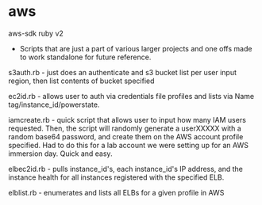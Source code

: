 # aws
aws-sdk ruby v2 
- Scripts that are just a part of various larger projects and one offs made to work standalone for future reference.


s3auth.rb - just does an authenticate and s3 bucket list per user input region, then list contents of bucket specified

ec2id.rb - allows user to auth via credentials file profiles and lists via Name tag/instance_id/powerstate. 

iamcreate.rb - quick script that allows user to input how many IAM users requested. Then, the script will randomly generate a userXXXXX with a random base64 password, and create them on the AWS account profile specified. Had to do this for a lab account we were setting up for an AWS immersion day. Quick and easy.

elbec2id.rb - pulls instance_id's, each instance_id's IP address, and the instance health for all instances registered with the specified ELB.

elblist.rb - enumerates and lists all ELBs for a given profile in AWS 
